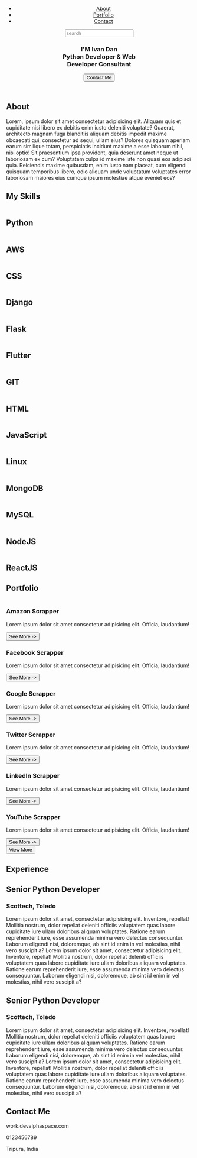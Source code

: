 <!DOCTYPE html>
<html lang="en">

<head>
    <meta charset="UTF-8">
    <meta name="viewport" content="width=device-width, initial-scale=1.0">
    <title>Portfolio</title>
    <link rel="stylesheet" href="style.css">
    <link href="https://cdn.jsdelivr.net/npm/remixicon@3.5.0/fonts/remixicon.css" rel="stylesheet">
</head>

<body>
    <header>
        <nav>
            <img src="asset/carepy_logo-1.svg" alt="">
            <ul>
                <li><a href="#" class="active">About</a></li>
                <li><a href="#portfolio-loc">Portfolio</a></li>
                <li><a href="#contact-loc">Contact</a></li>
            </ul>
            <div class="search">
                <input type="text" placeholder="search">
                <i class="ri-search-line"></i>
            </div>
        </nav>
        <div class="landing">
            <div class="intro">
                <h3>I'M <Span>Ivan Dan</Span><br>Python Developer & Web<br>Developer Consultant</h3>
                <button>Contact Me</button>
            </div>
            <div class="socials">
                <div class="line"></div>
                <i class="ri-facebook-circle-fill"></i>
                <i class="ri-twitter-fill"></i>
                <i class="ri-linkedin-fill"></i>
                <i class="ri-whatsapp-line"></i>
            </div>
        </div>
    </header>
    <section class="about">
        <h1>About</h1>
        <div class="description">
            <div class="line"></div>
            <p>Lorem, ipsum dolor sit amet consectetur adipisicing elit. Aliquam quis et cupiditate nisi libero ex
                debitis enim iusto deleniti voluptate? Quaerat, architecto magnam fuga blanditiis aliquam debitis
                impedit maxime obcaecati qui, consectetur ad sequi, ullam eius? Dolores quisquam aperiam earum similique
                totam, perspiciatis incidunt maxime a esse laborum nihil, nisi optio! Sit praesentium ipsa provident,
                quia deserunt amet neque ut laboriosam ex cum? Voluptatem culpa id maxime iste non quasi eos adipisci
                quia. Reiciendis maxime quibusdam, enim iusto nam placeat, <span>cum eligendi quisquam temporibus
                    libero,</span> odio aliquam unde voluptatum voluptates error laboriosam maiores eius cumque ipsum
                molestiae atque eveniet eos?</p>
        </div>
    </section>
    <section class="skills">
        <h1>My Skills</h1>
        <div class="cards">
            <div class="skill-card">
                <img src="asset/python.svg" alt="">
                <h2>Python</h2>
            </div>
            <div class="skill-card">
                <img src="asset/amazon-web-services.svg" alt="">
                <h2>AWS</h2>
            </div>
            <div class="skill-card">
                <img src="asset/css.svg" alt="">
                <h2>CSS</h2>
            </div>
            <div class="skill-card">
                <img src="asset/django.svg" alt="">
                <h2>Django</h2>
            </div>
            <div class="skill-card">
                <img src="asset/flask.svg" alt="">
                <h2>Flask</h2>
            </div>
            <div class="skill-card">
                <img src="asset/flutter.svg" alt="">
                <h2>Flutter</h2>
            </div>
            <div class="skill-card">
                <img src="asset/git.svg" alt="">
                <h2>GIT</h2>
            </div>
            <div class="skill-card">
                <img src="asset/html.svg" alt="">
                <h2>HTML</h2>
            </div>
            <div class="skill-card">
                <img src="asset/js.svg" alt="">
                <h2>JavaScript</h2>
            </div>
            <div class="skill-card">
                <img src="asset/linux-96.png" alt="">
                <h2>Linux</h2>
            </div>
            <div class="skill-card">
                <img src="asset/mongodb.svg" alt="">
                <h2>MongoDB</h2>
            </div>
            <div class="skill-card">
                <img src="asset/mysql.svg" alt="">
                <h2>MySQL</h2>
            </div>
            <div class="skill-card">
                <img src="asset/nodejs.svg" alt="">
                <h2>NodeJS</h2>
            </div>
            <div class="skill-card">
                <img src="asset/react.svg" alt="">
                <h2>ReactJS</h2>
            </div>
        </div>
    </section>
    <section class="portfolio" id="portfolio-loc">
        <h1>Portfolio</h1>
        <div class="portfolio-cards">
            <div class="portfolio-card">
                <img src="asset/images/aperture-vintage-HF1IO60tQdc-unsplash.jpg" alt="">
                <div class="overlay">
                    <h3>Amazon Scrapper</h3>
                    <p>Lorem ipsum dolor sit amet consectetur adipisicing elit. Officia, laudantium!</p>
                    <button>See More -></button>
                </div>
            </div>
            <div class="portfolio-card">
                <img src="asset/images/martin-martz-3_x1FRGAEwY-unsplash.jpg" alt="">
                <div class="overlay">
                    <h3>Facebook Scrapper</h3>
                    <p>Lorem ipsum dolor sit amet consectetur adipisicing elit. Officia, laudantium!</p>
                    <button>See More -></button>
                </div>
            </div>
            <div class="portfolio-card">
                <img src="asset/images/vimal-s-bVplevb7Bhk-unsplash.jpg" alt="">
                <div class="overlay">
                    <h3>Google Scrapper</h3>
                    <p>Lorem ipsum dolor sit amet consectetur adipisicing elit. Officia, laudantium!</p>
                    <button>See More -></button>
                </div>
            </div>
            <div class="portfolio-card">
                <img src="asset/images/warren-umoh-K7M7dQO-HrA-unsplash.jpg" alt="">
                <div class="overlay">
                    <h3>Twitter Scrapper</h3>
                    <p>Lorem ipsum dolor sit amet consectetur adipisicing elit. Officia, laudantium!</p>
                    <button>See More -></button>
                </div>
            </div>
            <div class="portfolio-card">
                <img src="asset/images/warren-umoh-pnMjGMOs2Xw-unsplash.jpg" alt="">
                <div class="overlay">
                    <h3>LinkedIn Scrapper</h3>
                    <p>Lorem ipsum dolor sit amet consectetur adipisicing elit. Officia, laudantium!</p>
                    <button>See More -></button>
                </div>
            </div>
            <div class="portfolio-card">
                <img src="asset/images/warren-umoh-VL12rhr4mi0-unsplash.jpg" alt="">
                <div class="overlay">
                    <h3>YouTube Scrapper</h3>
                    <p>Lorem ipsum dolor sit amet consectetur adipisicing elit. Officia, laudantium!</p>
                    <button>See More -></button>
                </div>
            </div>
        </div>
        <Button>View More</Button>
    </section>
    <section class="experience">
        <div class="darker-div"></div>
        <h1>Experience</h1>
        <div class="lighter-div">
            <div class="exp">
                <h2>Senior Python Developer</h2>
                <div class="exp-desc">
                    <h3>Scottech, Toledo</h3>
                    <p>Lorem ipsum dolor sit amet, consectetur adipisicing elit. Inventore, repellat! Mollitia nostrum,
                        dolor repellat deleniti officiis voluptatem quas labore cupiditate iure ullam doloribus aliquam
                        voluptates. Ratione earum reprehenderit iure, esse assumenda minima vero delectus consequuntur.
                        Laborum eligendi nisi, doloremque, ab sint id enim in vel molestias, nihil vero suscipit a?
                        Lorem ipsum dolor sit amet, consectetur adipisicing elit. Inventore, repellat! Mollitia nostrum,
                        dolor repellat deleniti officiis voluptatem quas labore cupiditate iure ullam doloribus aliquam
                        voluptates. Ratione earum reprehenderit iure, esse assumenda minima vero delectus consequuntur.
                        Laborum eligendi nisi, doloremque, ab sint id enim in vel molestias, nihil vero suscipit a?</p>
                </div>
            </div>
            <div class="exp">
                <h2>Senior Python Developer</h2>
                <div class="exp-desc">
                    <h3>Scottech, Toledo</h3>
                    <p>Lorem ipsum dolor sit amet, consectetur adipisicing elit. Inventore, repellat! Mollitia nostrum,
                        dolor repellat deleniti officiis voluptatem quas labore cupiditate iure ullam doloribus aliquam
                        voluptates. Ratione earum reprehenderit iure, esse assumenda minima vero delectus consequuntur.
                        Laborum eligendi nisi, doloremque, ab sint id enim in vel molestias, nihil vero suscipit a?
                        Lorem ipsum dolor sit amet, consectetur adipisicing elit. Inventore, repellat! Mollitia nostrum,
                        dolor repellat deleniti officiis voluptatem quas labore cupiditate iure ullam doloribus aliquam
                        voluptates. Ratione earum reprehenderit iure, esse assumenda minima vero delectus consequuntur.
                        Laborum eligendi nisi, doloremque, ab sint id enim in vel molestias, nihil vero suscipit a?</p>
                </div>
            </div>
        </div>
    </section>
    <section class="contact-me" id="contact-loc">
        <h1>Contact Me</h1>
        <div class="contact">
            <div class="contact-card">
                <i class="ri-message-3-line"></i>
                <p>work.devalphaspace.com</p>
            </div>
            <div class="contact-card">
                <i class="ri-phone-line"></i>
                <p>0123456789</p>
            </div>
            <div class="contact-card">
                <i class="ri-map-pin-3-line"></i>
                <p>Tripura, India</p>
            </div>
        </div>
    </section>
    <script src="script.js"></script>
</body>

</html>
